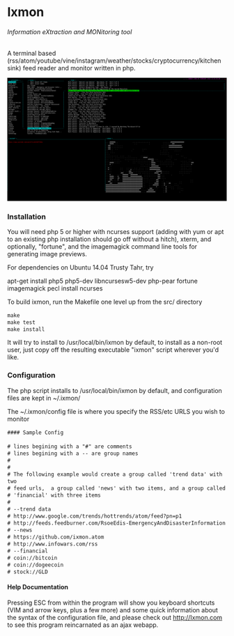 # Ixmon 
###### Information eXtraction and MONitoring tool
A terminal based
(rss/atom/youtube/vine/instagram/weather/stocks/cryptocurrency/kitchen sink)
feed reader and monitor written in php.

![Alt text](/screenshots/ixmon_console.png "Ixmon console screenshot")

### Installation

You will need php 5 or higher with ncurses support (adding with yum or apt to
an existing php installation should go off without a hitch), xterm, and
optionally, "fortune", and the imagemagick command line tools for generating
image previews. 

For dependencies on Ubuntu 14.04 Trusty Tahr, try

apt-get install php5 php5-dev libncursesw5-dev php-pear fortune imagemagick 
pecl install ncurses


To build ixmon, run the Makefile one level up from the src/ directory

    make
    make test
    make install

It will try to install to /usr/local/bin/ixmon by default, to install as a
non-root user, just copy off the resulting executable "ixmon" script wherever
you'd like. 



### Configuration

The php script installs to /usr/local/bin/ixmon by default, and configuration
files are kept in ~/.ixmon/

The ~/.ixmon/config file is where you specify the RSS/etc URLS you wish to
monitor

    #### Sample Config

    # lines begining with a "#" are comments
    # lines begining with a -- are group names
    #
    #
    # The following example would create a group called 'trend data' with two
    # feed urls,  a group called 'news' with two items, and a group called
    # 'financial' with three items
    #
    # --trend data
    # http://www.google.com/trends/hottrends/atom/feed?pn=p1
    # http://feeds.feedburner.com/RsoeEdis-EmergencyAndDisasterInformation
    # --news
    # https://github.com/ixmon.atom
    # http://www.infowars.com/rss
    # --financial
    # coin://bitcoin
    # coin://dogeecoin
    # stock://GLD




#### Help Documentation

Pressing ESC from within the program will show you keyboard shortcuts (VIM and
arrow keys, plus a few more) and some quick information about the syntax of the
configuration file, and please check out http://Ixmon.com to see this program
reincarnated as an ajax webapp.

